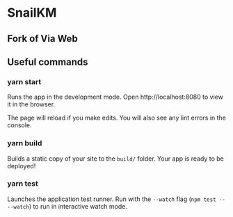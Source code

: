 # SnailKM
## Fork of Via Web

## Useful commands
### yarn start

Runs the app in the development mode.
Open http://localhost:8080 to view it in the browser.

The page will reload if you make edits.
You will also see any lint errors in the console.

### yarn build

Builds a static copy of your site to the `build/` folder.
Your app is ready to be deployed!


### yarn test

Launches the application test runner.
Run with the `--watch` flag (`npm test -- --watch`) to run in interactive watch mode.
